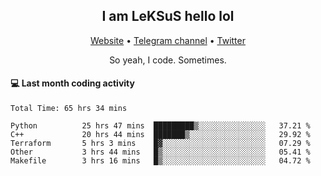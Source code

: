<h2 align="center">I am LeKSuS hello lol</h2>
<div align="center">
  <a href="https://leksus.net">Website</a> •
  <a href="https://t.me/leksus_was_here">Telegram channel</a> •
  <a href="https://twitter.com/___LeKSuS___">Twitter</a>
</div>
<p align="center">So yeah, I code. Sometimes.</p>

#### :computer: Last month coding activity
<!--START_SECTION:waka-->

```text
Total Time: 65 hrs 34 mins

Python          25 hrs 47 mins  █████████▒░░░░░░░░░░░░░░░   37.21 %
C++             20 hrs 44 mins  ███████▒░░░░░░░░░░░░░░░░░   29.92 %
Terraform       5 hrs 3 mins    █▓░░░░░░░░░░░░░░░░░░░░░░░   07.29 %
Other           3 hrs 44 mins   █▒░░░░░░░░░░░░░░░░░░░░░░░   05.41 %
Makefile        3 hrs 16 mins   █▒░░░░░░░░░░░░░░░░░░░░░░░   04.72 %
```

<!--END_SECTION:waka-->

<!-- flag{4_l0t_0f_1nter35t1ng_th1ng5_4r3_1n_publ1c_d0m41n} -->
